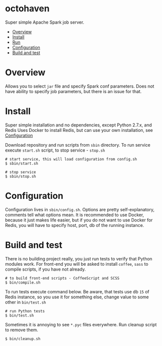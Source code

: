# octohaven
Super simple Apache Spark job server.

- [Overview](#overview)
- [Install](#install)
- [Run](#run)
- [Configuration](#configuration)
- [Build and test](#build-and-test)

# Overview
Allows you to select `jar` file and specify Spark conf parameters. Does not have ability to specify
job parameters, but there is an issue for that.

# Install
Super simple installation and no dependencies, except Python 2.7.x, and Redis
Uses Docker to install Redis, but can use your own installation, see [Configuration](#configuration)

Download repository and run scripts from `sbin` directory.
To run service execute `start.sh` script, to stop service - `stop.sh`
```shell
# start service, this will load configuration from config.sh
$ sbin/start.sh
```

```shell
# stop service
$ sbin/stop.sh
```

# Configuration
Configuration lives in `sbin/config.sh`. Options are pretty self-explanatory, comments tell what
options mean. It is recommended to use Docker, because it just makes life easier, but if you do not
want to use Docker for Redis, you will have to specify host, port, db of the running instance.

# Build and test
There is no building project really, you just run tests to verify that Python modules work. For
front-end you will be asked to install `coffee`, `sass` to compile scripts, if you have not already.
```shell
# to build front-end scripts - CoffeeScript and SCSS
$ bin/compile.sh
```

To run tests execute command below. Be aware, that tests use db `15` of Redis instance, so you use
it for something else, change value to some other in `bin/test.sh`
```shell
# run Python tests
$ bin/test.sh
```

Sometimes it is annoying to see `*.pyc` files everywhere. Run cleanup script to remove them.
```shell
$ bin/cleanup.sh
```
